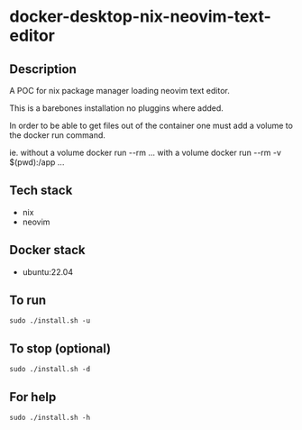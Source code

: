 # docker-desktop-nix-neovim-text-editor

## Description
A POC for nix package manager loading neovim text editor.

This is a barebones installation no pluggins where added.

In order to be able to get files out of the container one must add a volume to the docker run command.

ie. without a volume docker run --rm ... with a volume docker run --rm -v $(pwd):/app ...

## Tech stack
- nix
- neovim

## Docker stack
- ubuntu:22.04

## To run
`sudo ./install.sh -u`

## To stop (optional)
`sudo ./install.sh -d`

## For help
`sudo ./install.sh -h`

